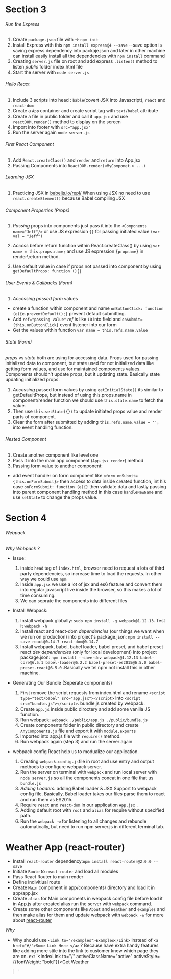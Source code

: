 
# Section 3
###### Run the Express
1. Create `package.json` file with -> `npm init`  
2. Install Express with this `npm install express@4 --save` --save option is saving express dependency into packaje.json and later in other machine can install easily install all the dependencies with `npm install` command
3. Creating `server.js` file on root and add express `.listen()` method to listen *public* folder index.html file
4. Start the server with `node server.js`


###### Hello React
1. Include 3 scripts into head : `bable`(covert JSX into Javascript), `react` and `react-dom`
2. Create a `App` container and create script tag with `text/babel` attribute
3. Create a file in public folder and call it `app.jsx` and use `reactDOM.render()` method to display on the screen
4. Import into footer with `src="app.jsx"`
5. Run the server again `node server.js`

###### First React Component
1. Add `React.createClass()` and `render` and `return` into App.jsx
2. Passing Components into `ReactDOM.render(<MyComponet.> ...)`

###### Learning JSX
1. Practicing JSX in [babeljs.io/repl/](http://babeljs.io/repl/)
     When using JSX no need to use `react.createElement()` because Babel compiling JSX
###### Component Properties (Props)
1. *Passing* props into components  just pass it into the `<Components name="Jeff"/>` or use JS expression `{}` for passing initiated value `(var val = "Jeff")`

2. *Access* before return function within React.createClass() by using `var name = this.props.name;` and use JS expression `{propname}` in render\return method.
3. Use default value in case if props not passed into component by using `getDefaultProps: function (){}`

###### User Events & Callbacks (Form)
1. *Accessing passed form* values
- create a function within component and name `onButtonClick: function (e){e.preventDefault();}` prevent default submitting.
- Add `ref="passing Value"` *ref* is like `ID` into field and `onSubmit={this.onButtonClick}` event listener into our form
- Get the values within function `var name = this.refs.name.value`

###### State (Form)
*props* vs *state* both are using for accessing data. Props used for passing  initialized data to component, but state used for not initialized data like getting form values, and use for maintained components values. Components shouldn't update props, but it updating state. Basically state updating initialized props.

1. *Accessing* passed form values by using `getInitialState()` its similar to getDefaultProps, but instead of using this.props.name in component/render function we should use `this.state.name` to fetch the value.
2. Then use `this.setState({})` to update initiated props value and render parts of component.
3. Clear the form after submitted by adding `this.refs.name.value = '';` into event handling function.

###### Nested Component
1. Create another component like level one
2. Pass it into the main app component (`App.jsx render`) method
3. Passing form value to another component:
- add event handler on form component like `<form onSubmit={this.onFormSubmit}>` then access to data inside created function, int his case `onFormSubmit: function (e){}` then validate data and lastly passing into parent component handling method in this case `handleNewName` and use `setState` to change the props value.

# Section 4

###### Webpack
*Why Webpack ?*
- Issue:
     1. inside `head` tag of `index.html`, browser need to request a lots of third party dependencies, so increase time to load the requests. In other way we could use `npm`
     2. Inside `app.jsx` we use a lot of jsx and es6 feature and convert them into regular javascript live inside the browser, so this makes a lot of time consuming.
     3. We can seprate the components into different files

- Install Webpack:
     1. Install webpack globally: `sudo npm install -g webpack@1.12.13`. Test it `webpack -h`
     2. Install react and react-dom  *dependencies* (our things we want when we run on production) into project's package.json: `npm install --save react@0.14.7 react-dom@0.14.7`
     3. Install webpack, babel, babel loader, babel preset, and babel preset react *dev dependencies* (only for local development) into project package.json: `npm install --save-dev webpack@1.12.13 babel-core@6.5.1 babel-loader@6.2.2 babel-preset-es2015@6.5.0 babel-preset-react@6.5.0` .Basically we tel npm not install this in other machine.
- Generating Our Bundle (Seperate components)
     1. First remove the script requests from index.html and rename `<script type="text/babel" src="app.jsx"></script>` into `<script src="bundle.js"></script>`. bundle.js created by webpack.
     2. Create `app.js` inside public diroctery and add some vanilla JS function.
     3. Run webpack: `webpack ./public/app.js ./public/bundle.js`
     4. Create components folder in public directory and create `AnyComponents.js` file and export it with `module.exports`
     5. Imported into app.js file with `require()` method.
     6. Run webpack again (step 3) and run the server again

- webpack config
     React help us to modualize our application.
     1. Creating `webpack.config.js`file in root and use entry and output methods to configure webpack server.
     2. Run the server on terminal with `webpack` and run local server with `node server.js` so all the components concat in one file that us `bundle.js`
     3. *Adding Loaders:*  adding Babel loader & JSX Support to webpack config file. Basically, Babel loader takes our files parse them  to react and run them as ES2015.
     4. Require `react` and `react-dom` in our application `App.jsx `.
     5. Adding default root with `root` and `alias` for require without specified path.
     6. Run the `webpack -w` for listening to all changes and rebundle automatically, but need to run npm server.js in different terminal tab.

# Weather App (react-router)
- Install `react-router` dependency:`npm install react-router@2.0.0 --save`
- Initiate `Route` to `react-router` and load all modules
- Pass React Router to main render
- Define indivitiual route
- Create `Main` component in app/components/ directory and load it in app/app.jsx
- Create `alias` for Main components in webpack config file before load it in App.js after created alias run the server with `webpack` command.
- Create some other components like `About` and `Weather` and `examples` and then make alias for them and update webpack with `webpack -w`
for more about [react-router]("https://github.com/ReactTraining/react-router")

*Why <Link>*
- Why should use `<Link to="/examples">Examples</Link>` instead of `<a href="#/">Some Link Here </a>` ? Because have extra handy features like adding  more stile into the link to customer know which page they are on.
ex: `<IndexLink to="/" activeClassName="active" activeStyle={{fontWeight: "bold"}}>Get Weather</IndexLink>
>`
